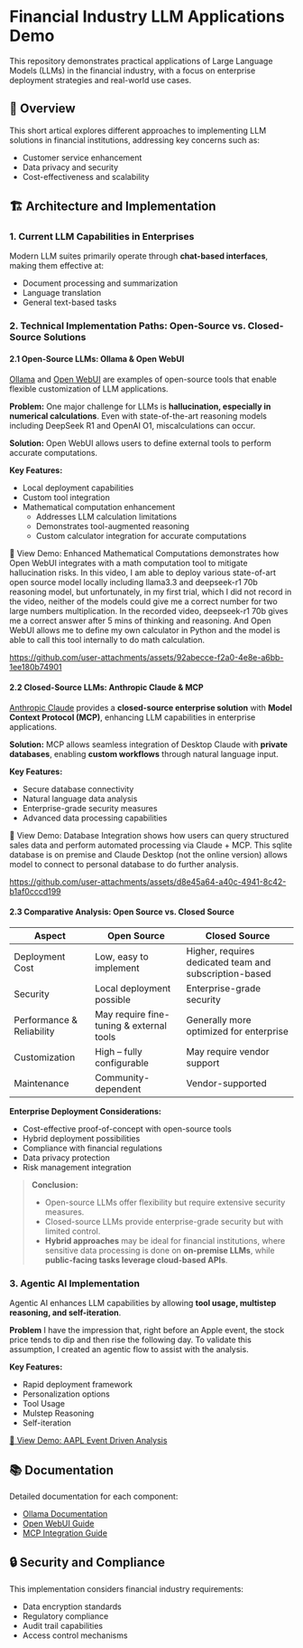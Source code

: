 # Financial Industry LLM Applications Demo

This repository demonstrates practical applications of Large Language Models (LLMs) in the financial industry, with a focus on enterprise deployment strategies and real-world use cases.

## 🎯 Overview

This short artical explores different approaches to implementing LLM solutions in financial institutions, addressing key concerns such as:
- Customer service enhancement
- Data privacy and security
- Cost-effectiveness and scalability

## 🏗 Architecture and Implementation

### 1. Current LLM Capabilities in Enterprises
Modern LLM suites primarily operate through **chat-based interfaces**, making them effective at:
- Document processing and summarization
- Language translation
- General text-based tasks

### 2. Technical Implementation Paths: Open-Source vs. Closed-Source Solutions

#### 2.1  Open-Source LLMs: Ollama & Open WebUI  
[Ollama](https://github.com/ollama/ollama/tree/main/docs) and [Open WebUI](https://docs.openwebui.com/) are examples of open-source tools that enable flexible customization of LLM applications.  

**Problem:** One major challenge for LLMs is **hallucination, especially in numerical calculations**. Even with state-of-the-art reasoning models including DeepSeek R1 and OpenAI O1, miscalculations can occur.  

**Solution:** Open WebUI allows users to define external tools to perform accurate computations.  

**Key Features:**
- Local deployment capabilities
- Custom tool integration
- Mathematical computation enhancement
  - Addresses LLM calculation limitations
  - Demonstrates tool-augmented reasoning
  - Custom calculator integration for accurate computations

🎥 View Demo: Enhanced Mathematical Computations demonstrates how Open WebUI integrates with a math computation tool to mitigate hallucination risks. In this video, I am able to deploy various state-of-art open source model locally including llama3.3 and deepseek-r1 70b reasoning model, but unfortunately, in my first trial, which I did not record in the video, neither of the models could give me a correct number for two large numbers multiplication. In the recorded video, deepseek-r1 70b gives me a correct answer after 5 mins of thinking and reasoning. And Open WebUI allows me to define my own calculator in Python and the model is able to call this tool internally to do math calculation.



https://github.com/user-attachments/assets/92abecce-f2a0-4e8e-a6bb-1ee180b74901



#### 2.2 Closed-Source LLMs: Anthropic Claude & MCP
[Anthropic Claude](https://docs.anthropic.com/en/docs/build-with-claude/mcp) provides a **closed-source enterprise solution** with **Model Context Protocol (MCP)**, enhancing LLM capabilities in enterprise applications.

**Solution:** MCP allows seamless integration of Desktop Claude with **private databases**, enabling **custom workflows** through natural language input.  

**Key Features:**
- Secure database connectivity
- Natural language data analysis
- Enterprise-grade security measures
- Advanced data processing capabilities

🎥 View Demo: Database Integration shows how users can query structured sales data and perform automated processing via Claude + MCP. This sqlite database is on premise and Claude Desktop (not the online version) allows model to connect to personal database to do further analysis.




https://github.com/user-attachments/assets/d8e45a64-a40c-4941-8c42-b1af0cccd199




#### 2.3 Comparative Analysis: Open Source vs. Closed Source

| Aspect | Open Source | Closed Source |
|--------|-------------|-------------|
| Deployment Cost | Low, easy to implement | Higher, requires dedicated team and subscription-based |
| Security | Local deployment possible | Enterprise-grade security |
| Performance & Reliability | May require fine-tuning & external tools | Generally more optimized for enterprise |
| Customization | High – fully configurable | May require vendor support |
| Maintenance | Community-dependent | Vendor-supported |

**Enterprise Deployment Considerations:**
- Cost-effective proof-of-concept with open-source tools
- Hybrid deployment possibilities
- Compliance with financial regulations
- Data privacy protection
- Risk management integration

> **Conclusion:**  
> - Open-source LLMs offer flexibility but require extensive security measures.  
> - Closed-source LLMs provide enterprise-grade security but with limited control.  
> - **Hybrid approaches** may be ideal for financial institutions, where sensitive data processing is done on **on-premise LLMs**, while **public-facing tasks leverage cloud-based APIs**.

### 3. Agentic AI Implementation
Agentic AI enhances LLM capabilities by allowing **tool usage, multistep reasoning, and self-iteration**.

**Problem** I have the impression that, right before an Apple event, the stock price tends to dip and then rise the following day. To validate this assumption, I created an agentic flow to assist with the analysis.

**Key Features:**
- Rapid deployment framework
- Personalization options
- Tool Usage
- Mulstep Reasoning
- Self-iteration

[🎥 View Demo: AAPL Event Driven Analysis](https://youtu.be/_EPYgRShwzM)


## 📚 Documentation

Detailed documentation for each component:
- [Ollama Documentation](https://github.com/ollama/ollama/tree/main/docs)
- [Open WebUI Guide](https://docs.openwebui.com/)
- [MCP Integration Guide](https://docs.anthropic.com/en/docs/build-with-claude/mcp)

## 🔒 Security and Compliance

This implementation considers financial industry requirements:
- Data encryption standards
- Regulatory compliance
- Audit trail capabilities
- Access control mechanisms
